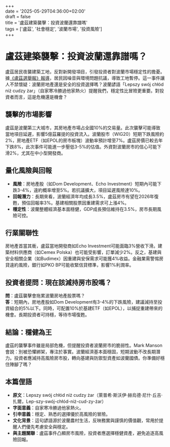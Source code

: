 +++  
date = '2025-05-29T04:36:00+02:00'  
draft = false  
title = '盧茲建築襲擊：投資波蘭還靠譜嗎'  
tags = ['盧茲', '社會穩定', '波蘭市場', '投資風險']  
+++

# 盧茲建築襲擊：投資波蘭還靠譜嗎？

盧茲居民夜襲建築工地，反對新開發項目，引發投資者對波蘭市場穩定性的擔憂。據[《盧茲選舉報》報導](https://lodz.wyborcza.pl/lodz/7,35136,31972843,nocny-atak-na-budowlancow-mieszkancy-ulicy-wierzbowej-nie-chca.html)，居民因噪音與環境問題抗議，導致工地暫停。這一事件讓人不禁懷疑：波蘭房地產還是安全的投資選擇嗎？波蘭諺語「Lepszy swój chłód niż cudzy żar」（自家寒冷勝過他家熱火）提醒我們，穩定性比冒險更重要。對投資者而言，這是危機還是機會？

## 襲擊的市場影響

盧茲是波蘭第三大城市，其房地產市場占全國10%的交易量。此次襲擊可能導致當地項目延遲，影響5億茲羅提的投資流入。波蘭股市（WIG20）短期下跌風險約2%，房地產ETF（如EPOL的房市板塊）波動率預計增至7%。盧茲房價已較去年下跌8%，此次事件可能進一步壓低3-5%的估值。外資對波蘭房市的信心可能下滑2%，尤其在中小型開發商。

## 量化風險與回報

- **風險**：房地產股（如Dom Development、Echo Investment）短期內可能下跌3-4%，違約概率增至5%。若抗議擴大，項目延遲風險達10%。
- **回報潛力**：長期來看，波蘭經濟年均成長3.5%，盧茲房市有望在2026年復甦，預估回報率3%。基建相關股票因重建需求可上漲4%。
- **穩定性**：波蘭整體經濟基本面穩健，GDP成長預估維持在3.5%，房市長期風險可控。

## 行業關聯性

房地產首當其衝，盧茲當地開發商如Echo Investment可能面臨3%營收下滑。建築材料供應商（如Cemex Polska）也可能受影響，訂單減少2%。反之，基建與安全相關企業（如Budimex）因重建與安保需求可能獲4%收益。金融業需警惕房貸違約風險，銀行如PKO BP可能收緊信貸標準，影響1%利潤率。

## 投資者提問：現在該減持房市股嗎？

**問**：盧茲襲擊會拖累波蘭房地產股票嗎？  
**答**：短期內，房地產股如Dom Development有3-4%的下跌風險，建議減持至投資組合的5%以下。同時，可配置10%於基建ETF（如EPOL），以捕捉重建帶來的機會。長期投資者可持穩，等待市場復甦。

## 結論：穩健為王

盧茲的襲擊事件雖是局部危機，但提醒投資者波蘭房市的脆弱性。Mark Manson會說：別被恐懼綁架，專注於事實。波蘭經濟基本面穩固，短期波動不改長期潛力。投資者應減持高風險房市股，轉向基建與防禦型資產如波蘭國債。你準備好穩住陣腳了嗎？

## 本篇俚語

- **原文**：Lepszy swój chłód niż cudzy żar（萊普希·斯沃伊·赫烏德·尼什·丘吉·扎爾，Lep-szy-swój-chłód-niż-cud-zy-żar）  
- **字面意義**：自家寒冷勝過他家熱火。  
- **引申意義**：穩定、熟悉的選擇優於高風險的冒險。  
- **文化背景**：這句諺語源於波蘭農村生活，反映務實與謹慎的價值觀，常用於提醒人們優先考慮安全與穩定。  
- **與主題關聯**：盧茲事件凸顯房市風險，投資者應選擇穩健資產，避免追逐高風險回報。